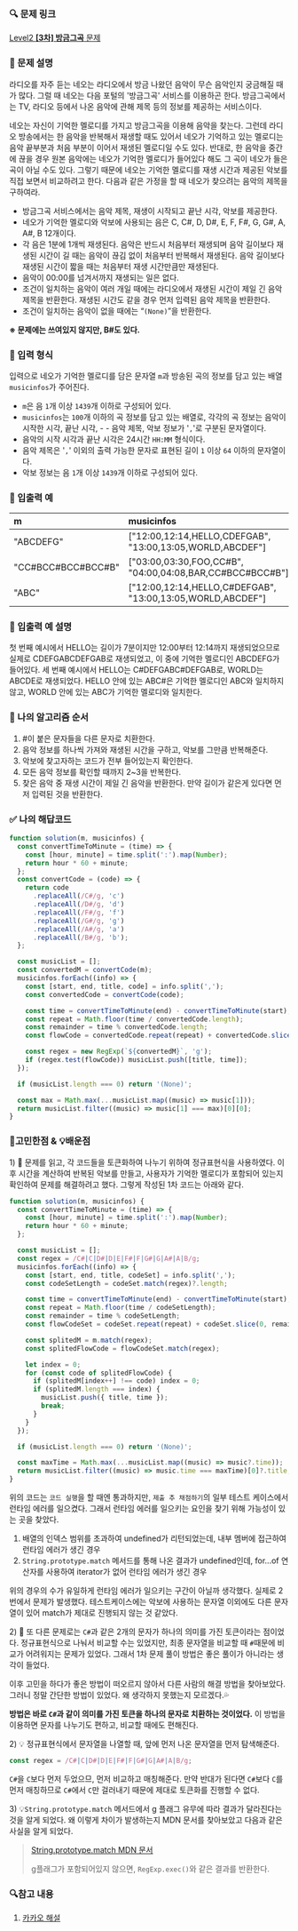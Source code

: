 ### 🔍 문제 링크
[Level2 **\[3차\] 방금그곡** 문제](https://school.programmers.co.kr/learn/courses/30/lessons/17683)

### 📘 문제 설명
라디오를 자주 듣는 네오는 라디오에서 방금 나왔던 음악이 무슨 음악인지 궁금해질 때가 많다. 그럴 때 네오는 다음 포털의 '방금그곡' 서비스를 이용하곤 한다. 방금그곡에서는 TV, 라디오 등에서 나온 음악에 관해 제목 등의 정보를 제공하는 서비스이다.

네오는 자신이 기억한 멜로디를 가지고 방금그곡을 이용해 음악을 찾는다. 그런데 라디오 방송에서는 한 음악을 반복해서 재생할 때도 있어서 네오가 기억하고 있는 멜로디는 음악 끝부분과 처음 부분이 이어서 재생된 멜로디일 수도 있다. 반대로, 한 음악을 중간에 끊을 경우 원본 음악에는 네오가 기억한 멜로디가 들어있다 해도 그 곡이 네오가 들은 곡이 아닐 수도 있다. 그렇기 때문에 네오는 기억한 멜로디를 재생 시간과 제공된 악보를 직접 보면서 비교하려고 한다. 다음과 같은 가정을 할 때 네오가 찾으려는 음악의 제목을 구하여라.

- 방금그곡 서비스에서는 음악 제목, 재생이 시작되고 끝난 시각, 악보를 제공한다.
- 네오가 기억한 멜로디와 악보에 사용되는 음은 C, C#, D, D#, E, F, F#, G, G#, A, A#, B 12개이다.
- 각 음은 1분에 1개씩 재생된다. 음악은 반드시 처음부터 재생되며 음악 길이보다 재생된 시간이 길 때는 음악이 끊김 없이 처음부터 반복해서 재생된다. 음악 길이보다 재생된 시간이 짧을 때는 처음부터 재생 시간만큼만 재생된다.
- 음악이 00:00를 넘겨서까지 재생되는 일은 없다.
- 조건이 일치하는 음악이 여러 개일 때에는 라디오에서 재생된 시간이 제일 긴 음악 제목을 반환한다. 재생된 시간도 같을 경우 먼저 입력된 음악 제목을 반환한다.
- 조건이 일치하는 음악이 없을 때에는 “`(None)`”을 반환한다.

**※ 문제에는 쓰여있지 않지만, B#도 있다.**

### 📕 입력 형식
입력으로 네오가 기억한 멜로디를 담은 문자열 `m`과 방송된 곡의 정보를 담고 있는 배열 `musicinfos`가 주어진다.

- `m`은 음 `1`개 이상 `1439`개 이하로 구성되어 있다.
- `musicinfos`는 `100`개 이하의 곡 정보를 담고 있는 배열로, 각각의 곡 정보는 음악이 시작한 시각, 끝난 시각, - - 음악 제목, 악보 정보가 '`,`'로 구분된 문자열이다.
- 음악의 시작 시각과 끝난 시각은 24시간 `HH:MM` 형식이다.
- 음악 제목은 '`,`' 이외의 출력 가능한 문자로 표현된 길이 `1` 이상 `64` 이하의 문자열이다.
- 악보 정보는 음 `1`개 이상 `1439`개 이하로 구성되어 있다.


### 📙 입출력 예
|m|musicinfos|answer|
|:---|:---|:---|
|"ABCDEFG"|["12:00,12:14,HELLO,CDEFGAB", "13:00,13:05,WORLD,ABCDEF"]|"HELLO"|
|"CC#BCC#BCC#BCC#B"|["03:00,03:30,FOO,CC#B", "04:00,04:08,BAR,CC#BCC#BCC#B"]|"FOO"|
|"ABC"|["12:00,12:14,HELLO,C#DEFGAB", "13:00,13:05,WORLD,ABCDEF"]|"WORLD"|

### 📒 입출력 예 설명
첫 번째 예시에서 HELLO는 길이가 7분이지만 12:00부터 12:14까지 재생되었으므로 실제로 CDEFGABCDEFGAB로 재생되었고, 이 중에 기억한 멜로디인 ABCDEFG가 들어있다.
세 번째 예시에서 HELLO는 C#DEFGABC#DEFGAB로, WORLD는 ABCDE로 재생되었다. HELLO 안에 있는 ABC#은 기억한 멜로디인 ABC와 일치하지 않고, WORLD 안에 있는 ABC가 기억한 멜로디와 일치한다.

### 📔 나의 알고리즘 순서
1. #이 붙은 문자들을 다른 문자로 치환한다.
2. 음악 정보를 하나씩 가져와 재생된 시간을 구하고, 악보를 그만큼 반복해준다.
3. 악보에 찾고자하는 코드가 전부 들어있는지 확인한다.
4. 모든 음악 정보를 확인할 때까지 2~3을 반복한다.
5. 찾은 음악 중 재생 시간이 제일 긴 음악을 반환한다. 만약 길이가 같은게 있다면 먼저 입력된 것을 반환한다.

### ✅ 나의 해답코드
```javascript
function solution(m, musicinfos) {
  const convertTimeToMinute = (time) => {
    const [hour, minute] = time.split(':').map(Number);
    return hour * 60 + minute;
  };
  const convertCode = (code) => {
    return code
      .replaceAll(/C#/g, 'c')
      .replaceAll(/D#/g, 'd')
      .replaceAll(/F#/g, 'f')
      .replaceAll(/G#/g, 'g')
      .replaceAll(/A#/g, 'a')
      .replaceAll(/B#/g, 'b');
  };

  const musicList = [];
  const convertedM = convertCode(m);
  musicinfos.forEach((info) => {
    const [start, end, title, code] = info.split(',');
    const convertedCode = convertCode(code);

    const time = convertTimeToMinute(end) - convertTimeToMinute(start);
    const repeat = Math.floor(time / convertedCode.length);
    const remainder = time % convertedCode.length;
    const flowCode = convertedCode.repeat(repeat) + convertedCode.slice(0, remainder);

    const regex = new RegExp(`${convertedM}`, 'g');
    if (regex.test(flowCode)) musicList.push([title, time]);
  });

  if (musicList.length === 0) return '(None)';

  const max = Math.max(...musicList.map((music) => music[1]));
  return musicList.filter((music) => music[1] === max)[0][0];
}
```

### 🤔고민한점 & 💡배운점
1\) 🤔 문제를 읽고, 각 코드들을 토큰화하여 나누기 위하여 정규표현식을 사용하였다. 이후 시간을 계산하여 반복된 악보를 만들고, 사용자가 기억한 멜로디가 포함되어 있는지 확인하여 문제를 해결하려고 했다. 그렇게 작성된 1차 코드는 아래와 같다.

```javascript
function solution(m, musicinfos) {
  const convertTimeToMinute = (time) => {
    const [hour, minute] = time.split(':').map(Number);
    return hour * 60 + minute;
  };

  const musicList = [];
  const regex = /C#|C|D#|D|E|F#|F|G#|G|A#|A|B/g;
  musicinfos.forEach((info) => {
    const [start, end, title, codeSet] = info.split(',');
    const codeSetLength = codeSet.match(regex)?.length;

    const time = convertTimeToMinute(end) - convertTimeToMinute(start);
    const repeat = Math.floor(time / codeSetLength);
    const remainder = time % codeSetLength;
    const flowCodeSet = codeSet.repeat(repeat) + codeSet.slice(0, remainder);

    const splitedM = m.match(regex);
    const splitedFlowCode = flowCodeSet.match(regex);

    let index = 0;
    for (const code of splitedFlowCode) {
      if (splitedM[index++] !== code) index = 0;
      if (splitedM.length === index) {
        musicList.push({ title, time });
        break;
      }
    }
  });

  if (musicList.length === 0) return '(None)';

  const maxTime = Math.max(...musicList.map((music) => music?.time));
  return musicList.filter((music) => music.time === maxTime)[0]?.title;
}
```

위의 코드는 `코드 실행`을 할 때엔 통과하지만, `제출 추 채점하기`의 일부 테스트 케이스에서 런타임 에러를 일으켰다. 그래서 런타임 에러를 일으키는 요인을 찾기 위해 가능성이 있는 곳을 찾았다.

1. 배열의 인덱스 범위를 초과하여 undefined가 리턴되었는데, 내부 멤버에 접근하여 런타임 에러가 생긴 경우
2. `String.prototype.match` 메서드를 통해 나온 결과가 undefined인데, for...of 연산자를 사용하여 iterator가 없어 런타임 에러가 생긴 경우

위의 경우의 수가 유일하게 런타임 에러가 일으키는 구간이 아닐까 생각했다. 실제로 2번에서 문제가 발생했다. 테스트케이스에는 악보에 사용하는 문자열 이외에도 다른 문자열이 있어 match가 제대로 진행되지 않는 것 같았다.


2\) 🤔 또 다른 문제로는 `C#`과 같은 2개의 문자가 하나의 의미를 가진 토큰이라는 점이었다. 정규표현식으로 나눠서 비교할 수는 있었지만, 최종 문자열을 비교할 때 `#`때문에 비교가 어려워지는 문제가 있었다. 그래서 1차 문제 풀이 방법은 좋은 풀이가 아니라는 생각이 들었다. 

이후 고민을 하다가 좋은 방법이 떠오르지 않아서 다른 사람의 해결 방법을 찾아보았다. 그러니 정말 간단한 방법이 있었다. 왜 생각하지 못했는지 모르겠다.💦

**방법은 바로 `C#`과 같이 의미를 가진 토큰을 하나의 문자로 치환하는 것이었다.** 이 방법을 이용하면 문자를 나누기도 편하고, 비교할 때에도 편해진다.

2\) 💡 정규표현식에서 문자열을 나열할 때, 앞에 먼저 나온 문자열을 먼저 탐색해준다.

```js
const regex = /C#|C|D#|D|E|F#|F|G#|G|A#|A|B/g;
```
`C#`을 `C`보다 먼저 두었으므, 먼저 비교하고 매칭해준다. 만약 반대가 된다면 `C#`보다 `C`를 먼저 매칭하므로 `C#`에서 `C`만 걸러내기 때문에 제대로 토큰화를 진행할 수 없다.

3\) 💡`String.prototype.match` 메서드에서 g 플래그 유무에 따라 결과가 달라진다는 것을 알게 되었다. 왜 이렇게 차이가 발생하는지 MDN 문서를 찾아보았고 다음과 같은 사실을 알게 되었다.

> [String.prototype.match MDN 문서](https://developer.mozilla.org/ko/docs/Web/JavaScript/Reference/Global_Objects/String/match#%EC%84%A4%EB%AA%85)
> 
> g플래그가 포함되어있지 않으면, `RegExp.exec()`와 같은 결과를 반환한다.

### 🔍참고 내용
1. [카카오 해설](https://tech.kakao.com/2017/11/14/kakao-blind-recruitment-round-3/#%EB%AC%B8%EC%A0%9C4-%EB%B0%A9%EA%B8%88%EA%B7%B8%EA%B3%A1)
